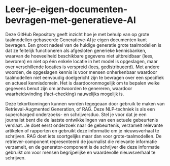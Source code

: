 # Leer-je-eigen-documenten-bevragen-met-generatieve-AI
Deze GitHub Repository geeft inzicht hoe je met behulp van op grote taalmodellen gebaseerde Generatieve-AI je eigen documenten kunt bevragen.
Een groot nadeel van de huidige generatie grote taalmodellen is dat ze feitelijk functioneren als afgesloten generieke kennisbanken, waarvan de hoeveelheid beschikbare gegevens niet uitbreidbaar (lees, bevroren) en niet op één enkele locatie in het model is opgeslagen, maar over verschillende locaties is verspreid (lees, gedistribueerd).
Met andere woorden, de opgeslagen kennis is voor mensen onherkenbaar waardoor taalmodellen niet eenvoudig doelgericht zijn te bevragen over een specifiek en actueel kennisdomein. 
Het is daardooronmogelijk om te bepalen welke gegevens benut zijn om antwoorden te genereren, waardoor waarheidsvinding (fact-checking) nauwelijks mogelijk is. 

Deze tekortkomingen kunnen worden tegegeaan door gebruik te maken van Retrieval-Augmented Generation, of RAG. 
Deze NLP-techniek is als een supercharged onderzoeks- en schrijversduo. Stel je voor dat je een journalist bent die de laatste ontwikkelingen van een actuele gebeurtenis verslaat. Je doet eerst onderzoek naar de gebeurtenis, verzamelt relevante artikelen of rapporten en gebruikt deze informatie om je nieuwsverhaal te schrijven. 
RAG doet iets soortgelijks maar dan voor grote-taalmodellen. De retriever-component representeerd de journalist die relevante informatie verzamelt, en de generator-component is de schrijver die deze informatie gebruikt om  voor mensen begrijpelijke en waardevolle nieuwsverhaal te schrijven.
